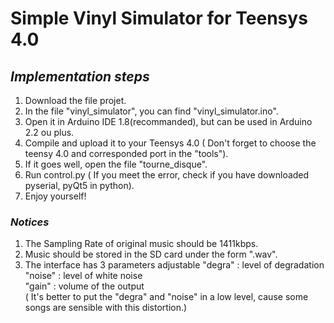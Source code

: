 # Simple Vinyl Simulator for Teensys 4.0
## _Implementation steps_
1. Download the file projet.
2. In the file "vinyl_simulator", you can find "vinyl_simulator.ino".
3. Open it in Arduino IDE 1.8(recommanded), but can be used in Arduino 2.2 ou plus.
4. Compile and upload it to your Teensys 4.0 ( Don't forget to choose the teensy 4.0 and corresponded port in the "tools").
5. If it goes well, open the file "tourne_disque".
6. Run control.py ( If you meet the error, check if you have downloaded pyserial, pyQt5 in python).
7. Enjoy yourself!

### _Notices_
1. The Sampling Rate of original music should be 1411kbps.
2. Music should be stored in the SD card under the form ".wav".
3. The interface has 3 parameters adjustable
   "degra" : level of degradation  
   "noise" : level of white noise  
   "gain"  : volume of the output  
   ( It's better to put the "degra" and "noise" in a low level, cause some songs are sensible with this distortion.)
   
